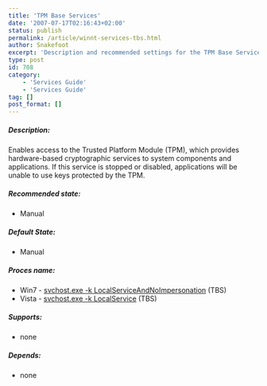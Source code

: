 ```yaml
---
title: 'TPM Base Services'
date: '2007-07-17T02:16:43+02:00'
status: publish
permalink: /article/winnt-services-tbs.html
author: Snakefoot
excerpt: 'Description and recommended settings for the TPM Base Services.'
type: post
id: 708
category:
    - 'Services Guide'
    - 'Services Guide'
tag: []
post_format: []
---
```

##### Description:

 Enables access to the Trusted Platform Module (TPM), which provides hardware-based cryptographic services to system components and applications. If this service is stopped or disabled, applications will be unable to use keys protected by the TPM.
 
##### Recommended state:

- Manual

##### Default State:

- Manual

##### Proces name:

- Win7 - [svchost.exe -k LocalServiceAndNoImpersonation](/article/winnt-services-wrapper.html) (TBS)
- Vista - [svchost.exe -k LocalService](/article/winnt-services-wrapper.html) (TBS)

##### Supports:

- none

##### Depends:

- none